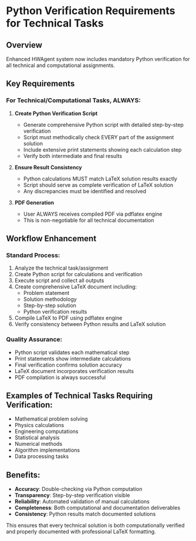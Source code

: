 # Python Verification Requirements for Technical Tasks

## Overview
Enhanced HWAgent system now includes mandatory Python verification for all technical and computational assignments.

## Key Requirements

### For Technical/Computational Tasks, ALWAYS:

1. **Create Python Verification Script**
   - Generate comprehensive Python script with detailed step-by-step verification
   - Script must methodically check EVERY part of the assignment solution
   - Include extensive print statements showing each calculation step
   - Verify both intermediate and final results

2. **Ensure Result Consistency**
   - Python calculations MUST match LaTeX solution results exactly
   - Script should serve as complete verification of LaTeX solution
   - Any discrepancies must be identified and resolved

3. **PDF Generation**
   - User ALWAYS receives compiled PDF via pdflatex engine
   - This is non-negotiable for all technical documentation

## Workflow Enhancement

### Standard Process:
1. Analyze the technical task/assignment
2. Create Python script for calculations and verification
3. Execute script and collect all outputs
4. Create comprehensive LaTeX document including:
   - Problem statement
   - Solution methodology  
   - Step-by-step solution
   - Python verification results
5. Compile LaTeX to PDF using pdflatex engine
6. Verify consistency between Python results and LaTeX solution

### Quality Assurance:
- Python script validates each mathematical step
- Print statements show intermediate calculations
- Final verification confirms solution accuracy
- LaTeX document incorporates verification results
- PDF compilation is always successful

## Examples of Technical Tasks Requiring Verification:
- Mathematical problem solving
- Physics calculations
- Engineering computations
- Statistical analysis
- Numerical methods
- Algorithm implementations
- Data processing tasks

## Benefits:
- **Accuracy**: Double-checking via Python computation
- **Transparency**: Step-by-step verification visible
- **Reliability**: Automated validation of manual calculations
- **Completeness**: Both computational and documentation deliverables
- **Consistency**: Python results match documented solutions

This ensures that every technical solution is both computationally verified and properly documented with professional LaTeX formatting. 
